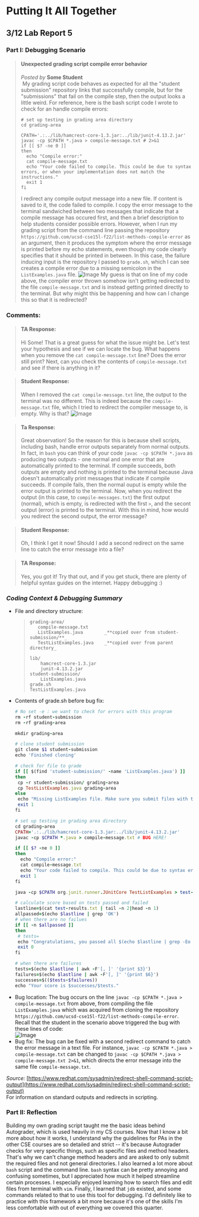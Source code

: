 # Putting It All Together
## 3/12 Lab Report 5
### Part I: Debugging Scenario

> #### Unexpected grading script compile error behavior
> _Posted by_ **Some Student**  
> &nbsp;My grading script code behaves as expected for all the "student submission" repository links that successfully compile, but for the "submissions" that fail on the compile step, then the output looks a little weird. For reference, here is the bash script code I wrote to check for an handle compile errors:
> ```
> # set up testing in grading area directory
> cd grading-area
>
> CPATH='.:../lib/hamcrest-core-1.3.jar:../lib/junit-4.13.2.jar'
> javac -cp $CPATH *.java > compile-message.txt # 2>&1
> if [[ $? -ne 0 ]]
> then
>   echo "Compile error:"
>   cat compile-message.txt
>   echo "Your code failed to compile. This could be due to syntax errors, or when your implementation does not match the instructions."
>   exit 1
> fi
> ```
> I redirect any compile output message into a new file. If content is saved to it, the code failed to compile. I copy the error message to the terminal sandwiched between two messages that indicate that a compile message has occured first, and then a brief description to help students consider possible errors.
> However, when I run my grading script from the command line passing the repository `https://github.com/ucsd-cse15l-f22/list-methods-compile-error` as an argument, then it produces the symptom where the error message is printed before my echo statements, even though my code clearly specifies that it should be printed in between. In this case, the failure inducing input is the repository I passed to `grade.sh`, which I can see creates a compile error due to a missing semicolon in the `ListExamples.java` file.
> ![Image](screenshots/unexpected-output-error.png)
> My guess is that on line of my code above, the compiler error thrown somehow isn't getting redirected to the file `compile-message.txt` and is instead getting printed directly to the terminal. But why might this be happening and how can I change this so that it is redirected?

### Comments:
> #### TA Response:
> Hi Some! That is a great guess for what the issue might be. Let's test your hypothesis and see if we can locate the bug. What happens when you remove the `cat compile-message.txt` line? Does the error still print? Next, can you check the contents of `compile-message.txt` and see if there is anything in it?  

> #### Student Response:
> When I removed the `cat compile-message.txt` line, the output to the terminal was no different. This is indeed because the `compile-message.txt` file, which I tried to redirect the compiler message to, is empty. Why is that?
> ![Image](screenshots/debugging)

> #### Ta Response:
> Great observation! So the reason for this is because shell scripts, including bash, handle error outputs separately from normal outputs. In fact, in `bash` you can think of your code `javac -cp $CPATH *.java` as producing two outputs - one normal and one error that are automatically printed to the terminal. If compile succeeds, both outputs are empty and nothing is printed to the terminal because Java doesn't automatically print messages that indicate if compile succeeds. If compile fails, then the normal ouput is empty while the error output is printed to the terminal. Now, when you redirect the output (in this case, to `compile-messages.txt`) the first output (normal), which is empty, is redirected with the first `>`, and the secont output (error) is printed to the terminal. With this in mind, how would you redirect the second output, the error message?

> #### Student Response:
> Oh, I think I get it now! Should I add a second redirect on the same line to catch the error message into a file?

> #### TA Response:
> Yes, you got it! Try that out, and if you get stuck, there are plenty of helpful syntax guides on the internet. Happy debugging :)  

### **_Coding Context & Debugging Summary_**
- File and directory structure:
  > ```
  > grading-area/
  >    compile-message.txt
  >    ListExamples.java        _**copied over from student-submission/**_
  >    TestListExamples.java    _**copied over from parent directory_
  > 
  > lib/
  >     hamcrest-core-1.3.jar
  >     junit-4.13.2.jar
  > student-submission/
  >     ListExamples.java
  > grade.sh
  > TestListExamples.java
  > ```
- Contents of grade.sh before bug fix:
  ```ruby
  # No set -e : we want to check for errors with this program
  rm -rf student-submission
  rm -rf grading-area
  
  mkdir grading-area

  # clone student submission
  git clone $1 student-submission
  echo 'Finished cloning'

  # check for file to grade
  if [[ $(find 'student-submission/' -name 'ListExamples.java') ]]
  then
   cp -r student-submission/ grading-area
   cp TestListExamples.java grading-area
  else
   echo "Missing ListExamples file. Make sure you submit files with the matching name."
   exit 1
  fi

  # set up testing in grading area directory
  cd grading-area
  CPATH='.:../lib/hamcrest-core-1.3.jar:../lib/junit-4.13.2.jar'
  javac -cp $CPATH *.java > compile-message.txt # BUG HERE!
  
  if [[ $? -ne 0 ]]
  then
    echo "Compile error:"
    cat compile-message.txt
    echo "Your code failed to compile. This could be due to syntax errors, or when your implementation does not match the instructions."
    exit 1
  fi

  java -cp $CPATH org.junit.runner.JUnitCore TestListExamples > test-results.txt

  # calculate score based on tests passed and failed
  lastline=$(cat test-results.txt | tail -n 2|head -n 1)
  allpassed=$(echo $lastline | grep 'OK')
  # when there are no failues
  if [[ -n $allpassed ]]
  then
   # tests=
   echo "Congratulations, you passed all $(echo $lastline | grep -Eo '[0-9]+') tests!"
   exit 0
  fi

  # when there are failures
  tests=$(echo $lastline | awk -F'[, ]' '{print $3}')
  failures=$(echo $lastline | awk -F'[, ]' '{print $6}')
  successes=$(($tests-$failures))
  echo "Your score is $successes/$tests."
  ```
- Bug location: The bug occurs on the line `javac -cp $CPATH *.java > compile-message.txt` from above, from compiling the file `ListExamples.java` which was acquired from cloning the repository `https://github.com/ucsd-cse15l-f22/list-methods-compile-error`. Recall that the student in the scenario above triggered the bug with these lines of code:  
  ![Image](screenshots/unexpected-output-error.png)
- Bug fix: The bug can be fixed with a second redirect command to catch the error message in a text file. For instance, `javac -cp $CPATH *.java > compile-message.txt` can be changed to `javac -cp $CPATH *.java > compile-message.txt 2>&1`, which directs the error message into the same file `compile-message.txt`.
 
_Source:_ [https://www.redhat.com/sysadmin/redirect-shell-command-script-output](https://www.redhat.com/sysadmin/redirect-shell-command-script-output)  
For information on standard outputs and redirects in scripting.


### Part II: Reflection
Building my own grading script taught me the basic ideas behind Autograder, which is used heavily in my CS courses. Now that I know a bit more about how it works, I understand why the guidelines for PAs in the other CSE courses are so detailed and strict -- it's because Autograder checks for very specific things, such as specific files and method headers. That's why we can't change method headers and are asked to only submit the required files and not general directories. I also learned a lot more about `bash` script and the command line. `bash` syntax can be pretty annoying and confusing sometimes, but I appreciated how much it helped streamline certain processes. I especially enjoyed learning how to search files and edit files from terminal with `vim`. Finally, I learned that `jdb` existed, and some commands related to that to use this tool for debugging. I'd definitely like to practice with this framework a bit more because it's one of the skills I'm less comfortable with out of everything we covered this quarter.
